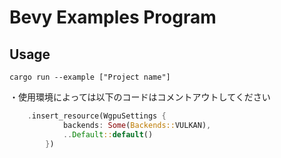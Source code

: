 # Bevy Examples Program

## Usage

```
cargo run --example ["Project name"]
```

・使用環境によっては以下のコードはコメントアウトしてください

```rs
    .insert_resource(WgpuSettings {
            backends: Some(Backends::VULKAN),
            ..Default::default()
        })
```